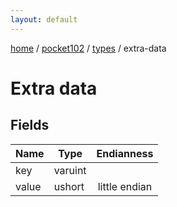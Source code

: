```yaml
---
layout: default
---
```


[home](/)  /  [pocket102](/protocol/pocket102)  /  [types](/protocol/pocket102/types)  /  extra-data

# Extra data

## Fields

Name | Type | Endianness
---|---|:---:
key | varuint | 
value | ushort | little endian

